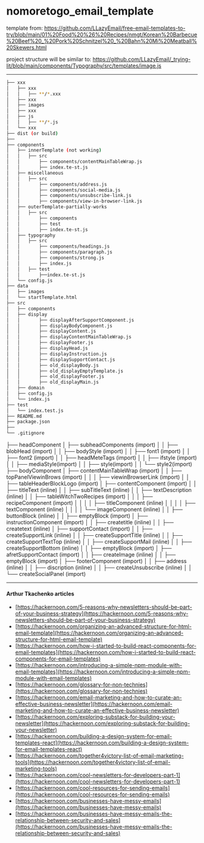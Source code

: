 # nomoretogo_email_template

template from:
https://github.com/LLazyEmail/free-email-templates-to-try/blob/main/01%20Food%20%26%20Recipes/nmgt/Korean%20Barbecue%20Beef%20_%20Pork%20Schnitzel%20_%20Bahn%20Mi%20Meatball%20Skewers.html

project structure will be similar to: https://github.com/LLazyEmail/_trying-lit/blob/main/components/Typography/src/templates/image.js


---

```bash
├── xxx
│   ├── xxx
│   │   ├── **/*.xxx
│   ├── xxx
│   ├── images
│   ├── xxx
│   ├── js
│   │   ├── **/*.js
│   └── xxx
├── dist (or build)
├──
├── components
│   ├── innerTemplate (not working)
│   │   ├── src
│   │       ├── components/contentMainTableWrap.js
│   │       ├── index.te-st.js
│   ├── miscellaneous
│   │   ├── src
│   │       ├── components/address.js
│   │       ├── components/social-media.js
│   │       ├── components/unsubscribe-link.js
│   │       ├── components/view-in-browser-link.js
│   ├── outerTemplate-partially-works
│   │   ├── src
│   │       ├── components
│   │       ├── test
│   │       ├── index.te-st.js
│   ├── typography
│   │   ├── src
│   │       ├── components/headings.js
│   │       ├── components/paragraph.js
│   │       ├── components/strong.js
│   │       ├── index.js
│   │   ├── test
│   │       ├──index.te-st.js
│   └── config.js
├── data
│   ├── images
│   └── startTemplate.html
├── src
│   ├── components
│   ├── display
│   │       ├── displayAfterSupportComponent.js
│   │       ├── displayBodyComponent.js
│   │       ├── displayContent.js
│   │       ├── displayContentMainTableWrap.js
│   │       ├── displayFooter.js
│   │       ├── displayHead.js
│   │       ├── displayInstruction.js
│   │       ├── displaySupportContact.js
│   │       ├── old_displayBody.js
│   │       ├── old_displayEmptyTemplate.js
│   │       ├── old_displayFooter.js
│   │       ├── old_displayMain.js
│   ├── domain
│   ├── config.js
│   └── index.js
├── test
│   └── index.test.js
├── README.md
├── package.json
├──
└── .gitignore
```
├── headComponent
│   ├── subheadComponents (import)
│   │   ├── blobHead (import)
│   │   ├── bodyStyle (import)
│   │   ├── font1 (import)
│   │   ├── font2 (import)
│   │   ├── headMeteTags (import)
│   │   ├── ifstyle (import)
│   │   ├── mediaStyle(import)
│   │   ├── style(import)
│   │   └──  style2(import)
├── bodyComponent
│   ├── contentMainTableWrap (import)
│   │   ├── topPanelViewinBrows (import)
│   │   │   ├── viewinBrowserLink (import)
│   │   ├── tableHeaderBlockLogo (import)
│   ├── contentComponent (import)
│   │   ├── titleText (inline)
│   │   ├── subTitleText (inline)
│   │   ├── textDescription (inline)
│   │   ├── tableWitchTwoRecipes (import)
│   │   │   ├── recipeComponent (import)
│   │   │   │   ├── titleComponent (inline)
│   │   │   │   ├── textComponent (inline)
│   │   │   │   └── imageComponent (inline)
│   │   ├── buttonBlock (inline)
│   │   ├── emptyBlock (import)
│   ├── instructionComponent (import)
│   │   ├── createtitle (inline)
│   │   ├── createtext (inline)
│   ├── supportContact (import)
│   │   ├── createSupportLink (inline)
│   │   ├── createSupportTitle (inline)
│   │   ├── createSupportTextTop (inline)
│   │   ├── createSupportMail (inline)
│   │   ├── createSupportBottom (inline)
│   │   ├── emptyBlock (import)
│   ├── afretSupportContact (import)
│   │   ├── createImage (inline)
│   │   ├── emptyBlock (import)
│   ├── footerComponent (import)
│   │   ├── address (inline)
│   │   ├── discription (inline)
│   │   ├── createUnsubscribe (inline)
│   │   └── createSocialPanel (import)

---


#### Arthur Tkachenko articles

* [https://hackernoon.com/5-reasons-why-newsletters-should-be-part-of-your-business-strategy](https://hackernoon.com/5-reasons-why-newsletters-should-be-part-of-your-business-strategy)
* [https://hackernoon.com/organizing-an-advanced-structure-for-html-email-template](https://hackernoon.com/organizing-an-advanced-structure-for-html-email-template)
* [https://hackernoon.com/how-i-started-to-build-react-components-for-email-templates](https://hackernoon.com/how-i-started-to-build-react-components-for-email-templates)
* [https://hackernoon.com/introducing-a-simple-npm-module-with-email-templates](https://hackernoon.com/introducing-a-simple-npm-module-with-email-templates)
* [https://hackernoon.com/glossary-for-non-technies](https://hackernoon.com/glossary-for-non-technies)
* [https://hackernoon.com/email-marketing-and-how-to-curate-an-effective-business-newsletter](https://hackernoon.com/email-marketing-and-how-to-curate-an-effective-business-newsletter)
* [https://hackernoon.com/exploring-substack-for-building-your-newsletter](https://hackernoon.com/exploring-substack-for-building-your-newsletter)
* [https://hackernoon.com/building-a-design-system-for-email-templates-react](https://hackernoon.com/building-a-design-system-for-email-templates-react)
* [https://hackernoon.com/together4victory-list-of-email-marketing-tools](https://hackernoon.com/together4victory-list-of-email-marketing-tools)
* [https://hackernoon.com/cool-newsletters-for-developers-part-1](https://hackernoon.com/cool-newsletters-for-developers-part-1)
* [https://hackernoon.com/cool-resources-for-sending-emails](https://hackernoon.com/cool-resources-for-sending-emails)
* [https://hackernoon.com/businesses-have-messy-emails](https://hackernoon.com/businesses-have-messy-emails)
* [https://hackernoon.com/businesses-have-messy-emails-the-relationship-between-security-and-sales](https://hackernoon.com/businesses-have-messy-emails-the-relationship-between-security-and-sales)
